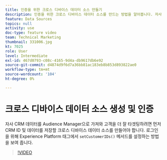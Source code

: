 ```yaml
---
title: 인증을 위한 크로스 디바이스 데이터 소스 만들기
description: 인증을 위한 크로스 디바이스 데이터 소스를 만드는 방법을 알아봅니다. 자사 CRM 데이터를 Audience Manager으로 가져와 고객을 더 잘 타겟팅하고, 로그인을 위해 플랫폼 태그에서 setCustomerIDs() 메서드를 설정하는 방법을 참조하십시오.
feature: Data Sources
topics: null
activity: use
doc-type: feature video
team: Technical Marketing
thumbnail: 331006.jpg
kt: 7025
role: User
level: Intermediate
exl-id: 467d0793-c08c-4165-9d4a-db9617db6e92
source-git-commit: d4874d9f6d7a36bb81ac183eb8b853d893822ae0
workflow-type: tm+mt
source-wordcount: '104'
ht-degree: 0%

---
```


# 크로스 디바이스 데이터 소스 생성 및 인증

자사 CRM 데이터를 Audience Manager으로 가져와 고객을 더 잘 타겟팅하려면 먼저 CRM ID 및 데이터를 저장할 크로스 디바이스 데이터 소스를 만들어야 합니다. 로그인을 위해 Experience Platform 태그에서 `setCustomerIDs()` 메서드를 설정하는 방법을 보여 줍니다.

>[!VIDEO](https://video.tv.adobe.com/v/346214/?quality=12&learn=on&captions=kor)
